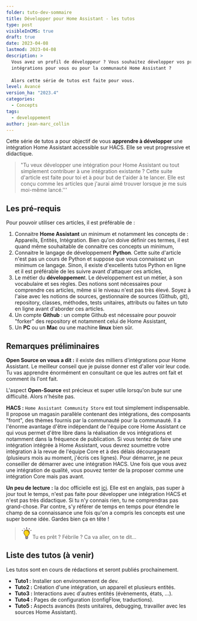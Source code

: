 ```yaml
---
folder: tuto-dev-sommaire
title: Développer pour Home Assistant - les tutos
type: post
visibleInCMS: true
draft: true
date: 2023-04-08
lastmod: 2023-04-08
description: >
  Vous avez un profil de développeur ? Vous souhaitez développer vos propres
  intégrations pour vous ou pour la communauté Home Assistant ?

  Alors cette série de tutos est faite pour vous.
level: Avancé
version_ha: "2023.4"
categories:
  - Concepts
tags:
  - developpement
author: jean-marc_collin
---
```

Cette série de tutos a pour objectif de vous **apprendre à développer** une intégration Home Assistant accessible sur HACS. Elle se veut progressive et didactique.

> "Tu veux développer une intégration pour Home Assistant ou tout simplement contribuer à une intégration existante ? Cette suite d'article est faite pour toi et à pour but de t'aider à te lancer. Elle est conçu comme les articles que j'aurai aimé trouver lorsque je me suis moi-même lancé.'''

## Les pré-requis

Pour pouvoir utiliser ces articles, il est préférable de :

1. Connaitre **Home Assistant** un minimum et notamment les concepts de : Appareils, Entités, Intégration. Bien qu'on doive définir ces termes, il est quand même souhaitable de connaitre ces concepts un minimum,
2. Connaitre le langage de développement **Python**. Cette suite d'article n'est pas un cours de Python et suppose que vous connaissez un minimum ce langage. Sinon, il existe d'excellents tutos Python en ligne et il est préférable de les suivre avant d'attaquer ces articles,
3. Le métier du **développemen**t. Le développement est un métier, à son vocabulaire et ses règles. Des notions sont nécessaires pour comprendre ces articles, même si le niveau n'est pas très élevé. Soyez à l'aise avec les notions de sources, gestionnaire de sources (Github, git), repository, classes, méthodes, tests unitaires, attributs ou faites un tuto en ligne avant d'aborder ces articles.
4. Un compte **Github** : un compte Github est nécessaire pour pouvoir "forker" des repository et notamment celui de Home Assistant,
5. Un **PC** ou un **Mac** ou une machine **linux** bien sûr.

## Remarques préliminaires

**Open Source on vous a dit :** il existe des milliers d'intégrations pour Home Assistant. Le meilleur conseil que je puisse donner est d'aller voir leur code. Tu vas apprendre énormément en consultant ce que les autres ont fait et comment ils l'ont fait.

L'aspect **Open-Source** est précieux et super utile lorsqu'on bute sur une difficulté. Alors n'hésite pas.

**HACS :** `Home Assistant Community Store` est tout simplement indispensable. Il propose un magasin parallèle contenant des intégrations, des composants "front", des thèmes fournis par la communauté pour la communauté. Il a l'énorme avantage d'être indépendant de l'équipe core Home Assistant ce qui vous permet d'être libre dans la réalisation de vos intégrations et notamment dans la fréquence de publication. Si vous tentez de faire une intégration intégrée à Home Assistant, vous devrez soumettre votre intégration à la revue de l'équipe Core et à des délais décourageant (plusieurs mois au moment, j'écris ces lignes). Pour démarrer, je ne peux conseiller de démarrer avec une intégration HACS. Une fois que vous avez une intégration de qualité, vous pouvez tenter de la proposer comme une intégration Core mais pas avant.

**Un peu de lecture :** la doc officielle est [ici](https://developers.home-assistant.io/). Elle est en anglais, pas super à jour tout le temps, n'est pas faite pour développer une intégration HACS et n'est pas très didactique. Si tu n'y connais rien, tu ne comprendras pas grand-chose. Par contre, s'y référer de temps en temps pour étendre le champ de sa connaissance une fois qu'on a compris les concepts est une super bonne idée. Gardes bien ça en tête !

> [![Tip](https://github.com/jmcollin78/tuto-hacs/raw/master/images/tips.png?raw=true?raw=true)](https://github.com/jmcollin78/tuto-hacs/blob/master/images/tips.png?raw=true?raw=true)Tu es prêt ? Fébrile ? Ca va aller, on te dit...

## Liste des tutos (à venir)

Les tutos sont en cours de rédactions et seront publiés prochainement.

* **Tuto1 :** Installer son environnement de dev.
* **Tuto2 :** Création d'une intégration, un appareil et plusieurs entités.
* **Tuto3 :** Interactions avec d'autres entités (évènements, états, ...).
* **Tuto4 :** Pages de configuration (configFlow, traductions).
* **Tuto5 :** Aspects avancés (tests unitaires, debugging, travailler avec les sources Home Assistant).